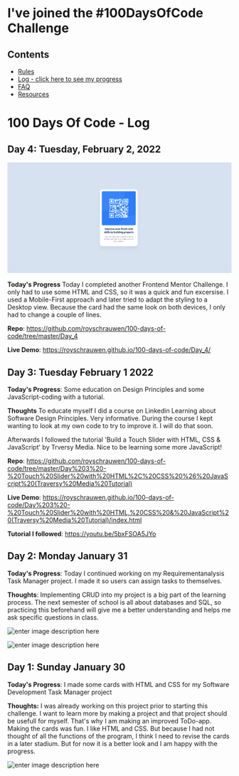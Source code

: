# I've joined the #100DaysOfCode Challenge

## Contents

* [Rules](rules.md)
* [Log - click here to see my progress](log.md)
* [FAQ](FAQ.md)
* [Resources](resources.md)


# 100 Days Of Code - Log

## Day 4: Tuesday, February 2, 2022

![enter image description here](https://github.com/royschrauwen/100-days-of-code/blob/master/Day_4/screenshot_day4.png?raw=true)

**Today's Progress**
Today I completed another Frontend Mentor Challenge. I only had to use some HTML and CSS, so it was a quick and fun excersise. I used a Mobile-First approach and later tried to adapt the styling to a Desktop view. Because the card had the same look on both devices, I only had to change a couple of lines.

**Repo**: https://github.com/royschrauwen/100-days-of-code/tree/master/Day_4

  

**Live Demo**: https://royschrauwen.github.io/100-days-of-code/Day_4/

## Day 3: Tuesday February 1 2022

  **Today's Progress**: Some education on Design Principles and some JavaScript-coding with a tutorial.

  **Thoughts** To educate myself I did a course on Linkedin Learning about Software Design Principles. Very informative. During the course I kept wanting to look at my own code to try to improve it. I will do that soon.

Afterwards I followed the tutorial 'Build a Touch Slider with HTML, CSS & JavaScript' by Trversy Media. Nice to be learning some more JavaScript!

**Repo**: https://github.com/royschrauwen/100-days-of-code/tree/master/Day%203%20-%20Touch%20Slider%20with%20HTML%2C%20CSS%20%26%20JavaScript%20(Traversy%20Media%20Tutorial)

**Live Demo**: https://royschrauwen.github.io/100-days-of-code/Day%203%20-%20Touch%20Slider%20with%20HTML,%20CSS%20&%20JavaScript%20(Traversy%20Media%20Tutorial)/index.html

**Tutorial I followed**: https://youtu.be/5bxFSOA5JYo

## Day 2: Monday January 31

  

**Today's Progress**: Today I continued working on my Requirementanalysis Task Manager project. I made it so users can assign tasks to themselves.

  

**Thoughts**: Implementing CRUD into my project is a big part of the learning process. The next semester of school is all about databases and SQL, so practicing this beforehand will give me a better understanding and helps me ask specific questions in class.

  ![enter image description here](https://pbs.twimg.com/media/FKapZe7WYAA7AiR?format=jpg&name=4096x4096)
  
  ![enter image description here](https://pbs.twimg.com/media/FKaqTphXMAEij8z?format=jpg&name=large)

## Day 1: Sunday January 30

  

**Today's Progress**: I made some cards with HTML and CSS for my Software Development Task Manager project

  

**Thoughts:** I was already working on this project prior to starting this challenge. I want to learn more by making a project and that project should be usefull for myself. That's why I am making an improved ToDo-app. Making the cards was fun. I like HTML and CSS. But because I had not thought of all the functions of the program, I think I need to revise the cards in a later stadium. But for now it is a better look and I am happy with the progress.

  ![enter image description here](https://pbs.twimg.com/media/FKWbDqhWQAQDusI?format=jpg&name=large)